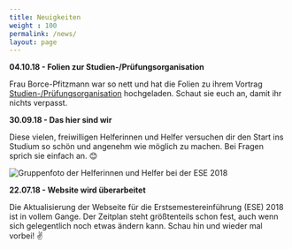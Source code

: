 ```yaml
---
title: Neuigkeiten
weight : 100
permalink: /news/
layout: page
---
```


**04.10.18 - Folien zur Studien-/Prüfungsorganisation**

Frau Borce-Pfitzmann war so nett und hat die Folien zu ihrem Vortrag [Studien-/Prüfungsorganisation](https://tu-dresden.de/ing/informatik/studium/news/ese_vortrag_2018) hochgeladen. Schaut sie euch an, damit ihr nichts verpasst.

**30.09.18 - Das hier sind wir**

Diese vielen, freiwilligen Helferinnen und Helfer versuchen dir den Start ins Studium so schön und angenehm wie möglich zu machen. Bei Fragen sprich sie einfach an. :blush:

<img src="{% asset_path helpers17-small.jpg %}" srcset="{% asset_path helpers17-medium.jpg %} 640w, {% asset_path helpers17-large.jpg %} 1000w" alt="Gruppenfoto der Helferinnen und Helfer bei der ESE 2018" />

**22.07.18 - Website wird überarbeitet**

Die Aktualisierung der Webseite für die Erstsemestereinführung (ESE) 2018 ist in vollem Gange. Der Zeitplan steht größtenteils schon fest, auch wenn sich gelegentlich noch etwas ändern kann. Schau hin und wieder mal vorbei! :v:
